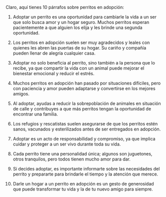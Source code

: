 Claro, aquí tienes 10 párrafos sobre perritos en adopción:

1. Adoptar un perrito es una oportunidad para cambiarle la vida a un ser que solo busca amor y un hogar seguro. Muchos perritos esperan pacientemente a que alguien los elija y les brinde una segunda oportunidad.

2. Los perritos en adopción suelen ser muy agradecidos y leales con quienes les abren las puertas de su hogar. Su cariño y compañía pueden llenar de alegría cualquier casa.

3. Adoptar no solo beneficia al perrito, sino también a la persona que lo recibe, ya que compartir la vida con un animal puede mejorar el bienestar emocional y reducir el estrés.

4. Muchos perritos en adopción han pasado por situaciones difíciles, pero con paciencia y amor pueden adaptarse y convertirse en los mejores amigos.

5. Al adoptar, ayudas a reducir la sobrepoblación de animales en situación de calle y contribuyes a que más perritos tengan la oportunidad de encontrar una familia.

6. Los refugios y rescatistas suelen asegurarse de que los perritos estén sanos, vacunados y esterilizados antes de ser entregados en adopción.

7. Adoptar es un acto de responsabilidad y compromiso, ya que implica cuidar y proteger a un ser vivo durante toda su vida.

8. Cada perrito tiene una personalidad única; algunos son juguetones, otros tranquilos, pero todos tienen mucho amor para dar.

9. Si decides adoptar, es importante informarte sobre las necesidades del perrito y prepararte para brindarle el tiempo y la atención que merece.

10. Darle un hogar a un perrito en adopción es un gesto de generosidad que puede transformar tu vida y la de tu nuevo amigo para siempre.
